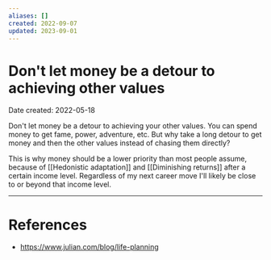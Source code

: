 ```yaml
---
aliases: []
created: 2022-09-07
updated: 2023-09-01
---
```


# Don't let money be a detour to achieving other values
Date created: 2022-05-18

Don't let money be a detour to achieving your other values. You can spend money to get fame, power, adventure, etc. But why take a long detour to get money and then the other values instead of chasing them directly?

This is why money should be a lower priority than most people assume, because of [[Hedonistic adaptation]] and [[Diminishing returns]] after a certain income level. Regardless of my next career move I'll likely be close to or beyond that income level.

---
# References
* https://www.julian.com/blog/life-planning